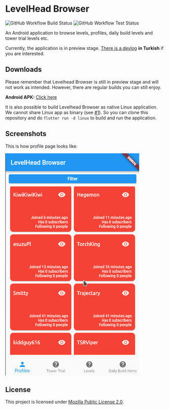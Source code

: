 # LevelHead Browser

![GitHub Workflow Build Status](https://img.shields.io/github/workflow/status/erayerdin/levelheadbrowser/build?style=flat-square&label=build)
![GitHub Workflow Test Status](https://img.shields.io/github/workflow/status/erayerdin/levelheadbrowser/test?style=flat-square&label=tests)

An Android application to browse levels, profiles, daily build levels and tower trial levels etc.

Currently, the application is in preview stage. [There is a devlog](https://www.youtube.com/watch?v=P9ChYHl8gdE&list=PLbJe7nxsM6nXbQnq1gq8DCw878A6FA-zb) **in Turkish** if you are interested.

## Downloads

Please remember that Levelhead Browser is still in preview stage and will not work as intended. However, there are regular builds you can still enjoy.

**Android APK:** [Click here](https://nightly.link/erayerdin/levelheadbrowser/workflows/build/master/android-apk.zip)

It is also possible to build Levelhead Browser as native Linux application. We cannot share Linux app as binary (see [#1](https://github.com/erayerdin/levelheadbrowser/issues/1)). So you can clone this repository and do `flutter run -d linux` to build and run the application.

## Screenshots

This is how profile page looks like:

![](screenshots/profilespage.gif)

## License

This project is licensed under [Mozilla Public License 2.0](https://www.mozilla.org/en-US/MPL/2.0/).
